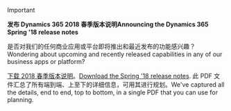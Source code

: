 > [!IMPORTANT]
> <span data-ttu-id="6b2d7-101">**发布 Dynamics 365 2018 春季版本说明**</span><span class="sxs-lookup"><span data-stu-id="6b2d7-101">**Announcing the Dynamics 365 Spring '18 release notes**</span></span>
>
> <span data-ttu-id="6b2d7-102">是否对我们的任何商业应用或平台即将推出和最近发布的功能感兴趣？</span><span class="sxs-lookup"><span data-stu-id="6b2d7-102">Wondering about upcoming and recently released capabilities in any of our business apps or platform?</span></span> 
> 
> <span data-ttu-id="6b2d7-103">[下载 2018 春季版本说明](https://go.microsoft.com/fwlink/?linkid=870424)。</span><span class="sxs-lookup"><span data-stu-id="6b2d7-103">[Download the Spring '18 release notes](https://go.microsoft.com/fwlink/?linkid=870424).</span></span> <span data-ttu-id="6b2d7-104">此 PDF 文件汇总了所有端到端、上至下的详细信息，可用其进行规划。</span><span class="sxs-lookup"><span data-stu-id="6b2d7-104">We've captured all the details, end to end, top to bottom, in a single PDF that you can use for planning.</span></span> 
